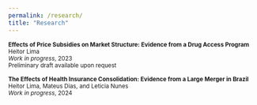 ```yaml
---
permalink: /research/
title: "Research"
---
```




<small>**Effects of Price Subsidies on Market Structure: Evidence from a Drug Access Program**</small><br>
<small>Heitor Lima</small><br>
<small>_Work in progress_, 2023</small><br>
<small>Preliminary draft available upon request</small>

<small>**The Effects of Health Insurance Consolidation: Evidence from a Large Merger in Brazil**</small><br>
<small>Heitor Lima, Mateus Dias, and Leticia Nunes</small><br>
<small>_Work in progress_, 2024</small>
